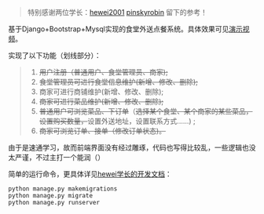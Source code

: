 > 特别感谢两位学长：[hewei2001](https://github.com/hewei2001/campus-canteen-ordering/commits?author=hewei2001) [pinskyrobin](https://github.com/pinskyrobin) 留下的参考！

基于Django+Bootstrap+Mysql实现的食堂外送点餐系统。具体效果可见[演示视频](./演示视频.mp4)。

实现了以下功能（划线部分）：

> 1. ~~用户注册（普通用户、食堂管理员、商家);~~
> 2. ~~食堂管理员可进行食堂信息维护(新增、修改、删除);~~
> 3. 商家可进行商铺维护(新增、修改、删除);
> 4. ~~商家可进行菜品维护(新增、修改、删除);~~
> 5. ~~普通用户可浏览菜品、下订单~~（~~选择某个食堂、某个商家的某些菜品，设置购买数量，~~设置外送地址，设置联系方式..….) ;
> 6. ~~商家可浏览订单、接单（修改订单状态)。~~

由于是速通学习，故而前端界面没有经过雕琢，代码也写得比较乱，一些逻辑也没太严谨，不过主打一个能润（）

简单的运行命令，更具体详见[hewei学长的开发文档](https://hwcoder.top/DB-Project)：

```bahs
python manage.py makemigrations
python manage.py migrate
python manage.py runserver
```

